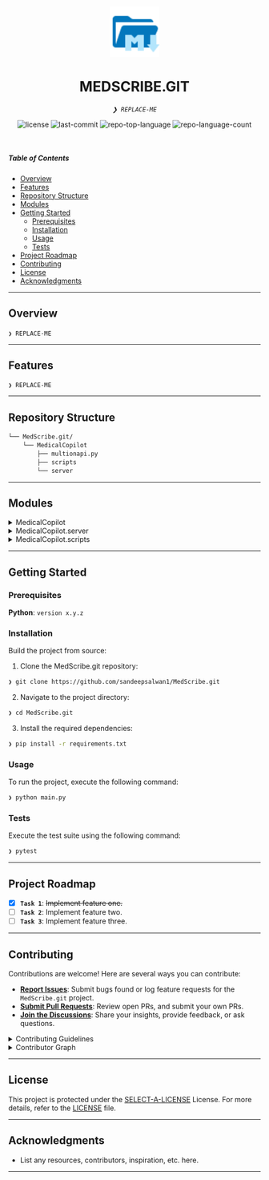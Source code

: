 <p align="center">
  <img src="https://raw.githubusercontent.com/PKief/vscode-material-icon-theme/ec559a9f6bfd399b82bb44393651661b08aaf7ba/icons/folder-markdown-open.svg" width="20%" alt="MEDSCRIBE.GIT-logo">
</p>
<p align="center">
    <h1 align="center">MEDSCRIBE.GIT</h1>
</p>
<p align="center">
    <em><code>❯ REPLACE-ME</code></em>
</p>
<p align="center">
	<img src="https://img.shields.io/github/license/sandeepsalwan1/MedScribe.git?style=default&logo=opensourceinitiative&logoColor=white&color=0080ff" alt="license">
	<img src="https://img.shields.io/github/last-commit/sandeepsalwan1/MedScribe.git?style=default&logo=git&logoColor=white&color=0080ff" alt="last-commit">
	<img src="https://img.shields.io/github/languages/top/sandeepsalwan1/MedScribe.git?style=default&color=0080ff" alt="repo-top-language">
	<img src="https://img.shields.io/github/languages/count/sandeepsalwan1/MedScribe.git?style=default&color=0080ff" alt="repo-language-count">
</p>
<p align="center">
	<!-- default option, no dependency badges. -->
</p>

<br>

#####  Table of Contents

- [ Overview](#-overview)
- [ Features](#-features)
- [ Repository Structure](#-repository-structure)
- [ Modules](#-modules)
- [ Getting Started](#-getting-started)
    - [ Prerequisites](#-prerequisites)
    - [ Installation](#-installation)
    - [ Usage](#-usage)
    - [ Tests](#-tests)
- [ Project Roadmap](#-project-roadmap)
- [ Contributing](#-contributing)
- [ License](#-license)
- [ Acknowledgments](#-acknowledgments)

---

##  Overview

<code>❯ REPLACE-ME</code>

---

##  Features

<code>❯ REPLACE-ME</code>

---

##  Repository Structure

```sh
└── MedScribe.git/
    └── MedicalCopilot
        ├── multionapi.py
        ├── scripts
        └── server
```

---

##  Modules

<details closed><summary>MedicalCopilot</summary>

| File | Summary |
| --- | --- |
| [multionapi.py](https://github.com/sandeepsalwan1/MedScribe.git/blob/main/MedicalCopilot/multionapi.py) | <code>❯ REPLACE-ME</code> |

</details>

<details closed><summary>MedicalCopilot.server</summary>

| File | Summary |
| --- | --- |
| [Dockerfile](https://github.com/sandeepsalwan1/MedScribe.git/blob/main/MedicalCopilot/server/Dockerfile) | <code>❯ REPLACE-ME</code> |
| [pyproject.toml](https://github.com/sandeepsalwan1/MedScribe.git/blob/main/MedicalCopilot/server/pyproject.toml) | <code>❯ REPLACE-ME</code> |
| [voice.py](https://github.com/sandeepsalwan1/MedScribe.git/blob/main/MedicalCopilot/server/voice.py) | <code>❯ REPLACE-ME</code> |
| [poetry.lock](https://github.com/sandeepsalwan1/MedScribe.git/blob/main/MedicalCopilot/server/poetry.lock) | <code>❯ REPLACE-ME</code> |
| [main.py](https://github.com/sandeepsalwan1/MedScribe.git/blob/main/MedicalCopilot/server/main.py) | <code>❯ REPLACE-ME</code> |

</details>

<details closed><summary>MedicalCopilot.scripts</summary>

| File | Summary |
| --- | --- |
| [pyproject.toml](https://github.com/sandeepsalwan1/MedScribe.git/blob/main/MedicalCopilot/scripts/pyproject.toml) | <code>❯ REPLACE-ME</code> |
| [voice_streaming.py](https://github.com/sandeepsalwan1/MedScribe.git/blob/main/MedicalCopilot/scripts/voice_streaming.py) | <code>❯ REPLACE-ME</code> |
| [poetry.lock](https://github.com/sandeepsalwan1/MedScribe.git/blob/main/MedicalCopilot/scripts/poetry.lock) | <code>❯ REPLACE-ME</code> |

</details>

---

##  Getting Started

###  Prerequisites

**Python**: `version x.y.z`

###  Installation

Build the project from source:

1. Clone the MedScribe.git repository:
```sh
❯ git clone https://github.com/sandeepsalwan1/MedScribe.git
```

2. Navigate to the project directory:
```sh
❯ cd MedScribe.git
```

3. Install the required dependencies:
```sh
❯ pip install -r requirements.txt
```

###  Usage

To run the project, execute the following command:

```sh
❯ python main.py
```

###  Tests

Execute the test suite using the following command:

```sh
❯ pytest
```

---

##  Project Roadmap

- [X] **`Task 1`**: <strike>Implement feature one.</strike>
- [ ] **`Task 2`**: Implement feature two.
- [ ] **`Task 3`**: Implement feature three.

---

##  Contributing

Contributions are welcome! Here are several ways you can contribute:

- **[Report Issues](https://github.com/sandeepsalwan1/MedScribe.git/issues)**: Submit bugs found or log feature requests for the `MedScribe.git` project.
- **[Submit Pull Requests](https://github.com/sandeepsalwan1/MedScribe.git/blob/main/CONTRIBUTING.md)**: Review open PRs, and submit your own PRs.
- **[Join the Discussions](https://github.com/sandeepsalwan1/MedScribe.git/discussions)**: Share your insights, provide feedback, or ask questions.

<details closed>
<summary>Contributing Guidelines</summary>

1. **Fork the Repository**: Start by forking the project repository to your github account.
2. **Clone Locally**: Clone the forked repository to your local machine using a git client.
   ```sh
   git clone https://github.com/sandeepsalwan1/MedScribe.git
   ```
3. **Create a New Branch**: Always work on a new branch, giving it a descriptive name.
   ```sh
   git checkout -b new-feature-x
   ```
4. **Make Your Changes**: Develop and test your changes locally.
5. **Commit Your Changes**: Commit with a clear message describing your updates.
   ```sh
   git commit -m 'Implemented new feature x.'
   ```
6. **Push to github**: Push the changes to your forked repository.
   ```sh
   git push origin new-feature-x
   ```
7. **Submit a Pull Request**: Create a PR against the original project repository. Clearly describe the changes and their motivations.
8. **Review**: Once your PR is reviewed and approved, it will be merged into the main branch. Congratulations on your contribution!
</details>

<details closed>
<summary>Contributor Graph</summary>
<br>
<p align="left">
   <a href="https://github.com{/sandeepsalwan1/MedScribe.git/}graphs/contributors">
      <img src="https://contrib.rocks/image?repo=sandeepsalwan1/MedScribe.git">
   </a>
</p>
</details>

---

##  License

This project is protected under the [SELECT-A-LICENSE](https://choosealicense.com/licenses) License. For more details, refer to the [LICENSE](https://choosealicense.com/licenses/) file.

---

##  Acknowledgments

- List any resources, contributors, inspiration, etc. here.

---
